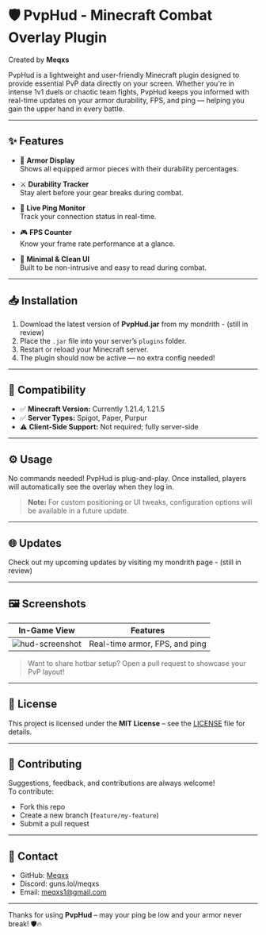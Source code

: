 # 🛡️ PvpHud - Minecraft Combat Overlay Plugin  
Created by **Meqxs**

PvpHud is a lightweight and user-friendly Minecraft plugin designed to provide essential PvP data directly on your screen. Whether you're in intense 1v1 duels or chaotic team fights, PvpHud keeps you informed with real-time updates on your armor durability, FPS, and ping — helping you gain the upper hand in every battle.

---

## ✨ Features

- 🧱 **Armor Display**  
  Shows all equipped armor pieces with their durability percentages.

- ⚔️ **Durability Tracker**  
  Stay alert before your gear breaks during combat.

- 📶 **Live Ping Monitor**  
  Track your connection status in real-time.

- 🎮 **FPS Counter**  
  Know your frame rate performance at a glance.

- 🎯 **Minimal & Clean UI**  
  Built to be non-intrusive and easy to read during combat.

---

## 📥 Installation

1. Download the latest version of **PvpHud.jar** from my mondrith - (still in review) 
2. Place the `.jar` file into your server’s `plugins` folder.  
3. Restart or reload your Minecraft server.  
4. The plugin should now be active — no extra config needed!

---

## 🧪 Compatibility

- ✅ **Minecraft Version:** Currently 1.21.4, 1.21.5
- ✅ **Server Types:** Spigot, Paper, Purpur  
- ⚠️ **Client-Side Support:** Not required; fully server-side

---

## ⚙️ Usage

No commands needed! PvpHud is plug-and-play. Once installed, players will automatically see the overlay when they log in.

> **Note:** For custom positioning or UI tweaks, configuration options will be available in a future update.

---

## 🌐 Updates

Check out my upcoming updates by visiting my mondrith page - (still in review)

---

## 🖼️ Screenshots

| In-Game View | Features |
|--------------|----------|
| ![hud-screenshot](https://your.image.link/here.png) | Real-time armor, FPS, and ping |

> Want to share hotbar setup? Open a pull request to showcase your PvP layout!

---

## 📜 License

This project is licensed under the **MIT License** – see the [LICENSE](LICENSE) file for details.

---

## 🤝 Contributing

Suggestions, feedback, and contributions are always welcome!  
To contribute:
- Fork this repo
- Create a new branch (`feature/my-feature`)
- Submit a pull request

---

## 📧 Contact

- GitHub: [Meqxs](https://github.com/Meqxs)
- Discord: guns.lol/meqxs
- Email: meqxs1@gmail.com

---

Thanks for using **PvpHud** – may your ping be low and your armor never break! 🛡️🔥
